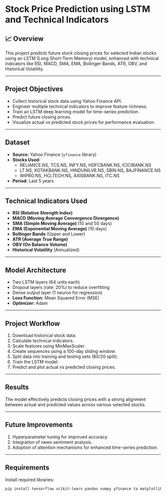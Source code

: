 # Stock Price Prediction using LSTM and Technical Indicators

## 📈 Overview
This project predicts future stock closing prices for selected Indian stocks using an LSTM (Long Short-Term Memory) model, enhanced with technical indicators like RSI, MACD, SMA, EMA, Bollinger Bands, ATR, OBV, and Historical Volatility.

---

##  Project Objectives
- Collect historical stock data using Yahoo Finance API.
- Engineer multiple technical indicators to improve feature richness.
- Train an LSTM deep learning model for time-series prediction.
- Predict future closing prices.
- Visualize actual vs predicted stock prices for performance evaluation.

---

##  Dataset
- **Source:** Yahoo Finance (`yfinance` library)
- **Stocks Used:**
  - RELIANCE.NS, TCS.NS, INFY.NS, HDFCBANK.NS, ICICIBANK.NS
  - LT.NS, KOTAKBANK.NS, HINDUNILVR.NS, SBIN.NS, BAJFINANCE.NS
  - WIPRO.NS, HCLTECH.NS, AXISBANK.NS, ITC.NS
- **Period:** Last 5 years

---

##  Technical Indicators Used
- **RSI (Relative Strength Index)**
- **MACD (Moving Average Convergence Divergence)**
- **SMA (Simple Moving Average)** (10 and 50 days)
- **EMA (Exponential Moving Average)** (10 days)
- **Bollinger Bands** (Upper and Lower)
- **ATR (Average True Range)**
- **OBV (On Balance Volume)**
- **Historical Volatility** (Annualized)

---

##  Model Architecture
- Two LSTM layers (64 units each)
- Dropout layers (rate: 20%) to reduce overfitting
- Dense output layer (1 neuron for regression)
- **Loss Function:** Mean Squared Error (MSE)
- **Optimizer:** Adam

---

##  Project Workflow
1. Download historical stock data.
2. Calculate technical indicators.
3. Scale features using MinMaxScaler.
4. Create sequences using a 100-day sliding window.
5. Split data into training and testing sets (80/20 split).
6. Train the LSTM model.
7. Predict and plot actual vs predicted closing prices.

---

##  Results
The model effectively predicts closing prices with a strong alignment between actual and predicted values across various selected stocks.

---

##  Future Improvements
1. Hyperparameter tuning for improved accuracy.
2. Integration of news sentiment analysis.
3. Adoption of attention mechanisms for enhanced time-series prediction.

---

##  Requirements
Install required libraries:
```bash
pip install tensorflow scikit-learn pandas numpy yfinance ta matplotlib

